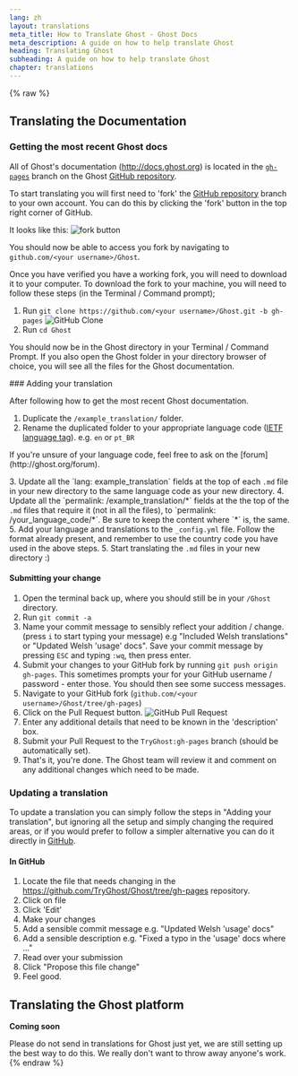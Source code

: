 ```yaml
---
lang: zh
layout: translations
meta_title: How to Translate Ghost - Ghost Docs
meta_description: A guide on how to help translate Ghost
heading: Translating Ghost
subheading: A guide on how to help translate Ghost
chapter: translations
---
```


{% raw %}

## Translating the Documentation <a id="doc-translating"></a>

### Getting the most recent Ghost docs

All of Ghost's documentation (<http://docs.ghost.org>) is located in the [<code class="path">gh-pages</code>](https://github.com/TryGhost/Ghost/tree/gh-pages) branch on the Ghost [GitHub repository](https://github.com/TryGhost/Ghost/).

To start translating you will first need to 'fork' the [GitHub repository](https://github.com/TryGhost/Ghost/) branch to your own account. You can do this by clicking the 'fork' button in the top right corner of GitHub.

It looks like this: ![fork button](https://s3-eu-west-1.amazonaws.com/ghost-website-cdn/translations-GitHub-fork.png)

You should now be able to access you fork by navigating to <code class="path">github.com/\<your username\>/Ghost</code>.

Once you have verified you have a working fork, you will need to download it to your computer. To download the fork to your machine, you will need to follow these steps (in the Terminal / Command prompt);

1. Run `git clone https://github.com/<your username>/Ghost.git -b gh-pages`
![GitHub Clone](https://s3-eu-west-1.amazonaws.com/ghost-website-cdn/translations-gitclone.png)
2. Run `cd Ghost`

You should now be in the Ghost directory in your Terminal / Command Prompt. If you also open the Ghost folder in your directory browser of choice, you will see all the files for the Ghost documentation.

### Adding your translation

After following how to get the most recent Ghost documentation.

1. Duplicate the <code class="path">/example_translation/</code> folder.
2. Rename the duplicated folder to your appropriate language code ([IETF language tag](http://en.wikipedia.org/wiki/IETF_language_tag)). e.g. <code class="path">en</code> or <code class="path">pt_BR</code>
<p class="note">
If you're unsure of your language code, feel free to ask on the [forum](http://ghost.org/forum).
</p>
3. Update all the `lang: example_translation` fields at the top of each <code class="path">.md</code> file in your new directory to the same language code as your new directory.
4. Update all the `permalink: /example_translation/*` fields at the the top of the <code class="path">.md</code> files that require it (not in all the files), to `permalink: /your_language_code/*`. <span class="note">Be sure to keep the content where `*` is, the same.</span>
5. Add your language and translations to the <code class="path">_config.yml</code> file. Follow the format already present, and remember to use the country code you have used in the above steps.
5. Start translating the <code class="path">.md</code> files in your new directory :)

#### Submitting your change

1. Open the terminal back up, where you should still be in your <code class="path">/Ghost</code> directory.
2. Run `git commit -a`
3. Name your commit message to sensibly reflect your addition / change. (press `i` to start typing your message) e.g "Included Welsh translations" or "Updated Welsh 'usage' docs". <span class="note">Save your commit message by pressing `ESC` and typing `:wq`, then press enter.</span>
4. Submit your changes to your GitHub fork by running `git push origin gh-pages`. This sometimes prompts your for your GitHub username / password - enter those. You should then see some success messages.
5. Navigate to your GitHub fork (<code class="path">github.com/\<your username\>/Ghost/tree/gh-pages</code>)
6. Click on the Pull Request button. ![GitHub Pull Request](https://s3-eu-west-1.amazonaws.com/ghost-website-cdn/translations-pullrequest.png)
7. Enter any additional details that need to be known in the 'description' box.
8. Submit your Pull Request to the <code class="path">TryGhost:gh-pages</code> branch (should be automatically set).
9. That's it, you're done. The Ghost team will review it and comment on any additional changes which need to be made.

### Updating a translation

To update a translation you can simply follow the steps in "Adding your translation", but ignoring all the setup and simply changing the required areas, or if you would prefer to follow a simpler alternative you can do it directly in [GitHub](http://github.com).

#### In GitHub

1. Locate the file that needs changing in the <https://github.com/TryGhost/Ghost/tree/gh-pages> repository.
2. Click on file
3. Click 'Edit'
4. Make your changes
5. Add a sensible commit message e.g. "Updated Welsh 'usage' docs"
6. Add a sensible description e.g. "Fixed a typo in the 'usage' docs where ..."
7. Read over your submission
8. Click "Propose this file change"
9. Feel good.

##  Translating the Ghost platform <a id="ghost-translating"></a>

**Coming soon**

Please do not send in translations for Ghost just yet, we are still setting up the best way to do this. We really don't want to throw away anyone's work.
{% endraw %}
